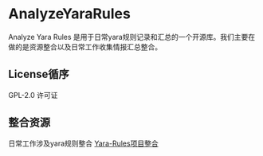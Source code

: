 # AnalyzeYaraRules
Analyze Yara Rules 是用于日常yara规则记录和汇总的一个开源库。我们主要在做的是资源整合以及日常工作收集情报汇总整合。



## License循序
GPL-2.0 许可证

## 整合资源
日常工作涉及yara规则整合
[Yara-Rules项目整合](https://github.com/Yara-Rules/rules)